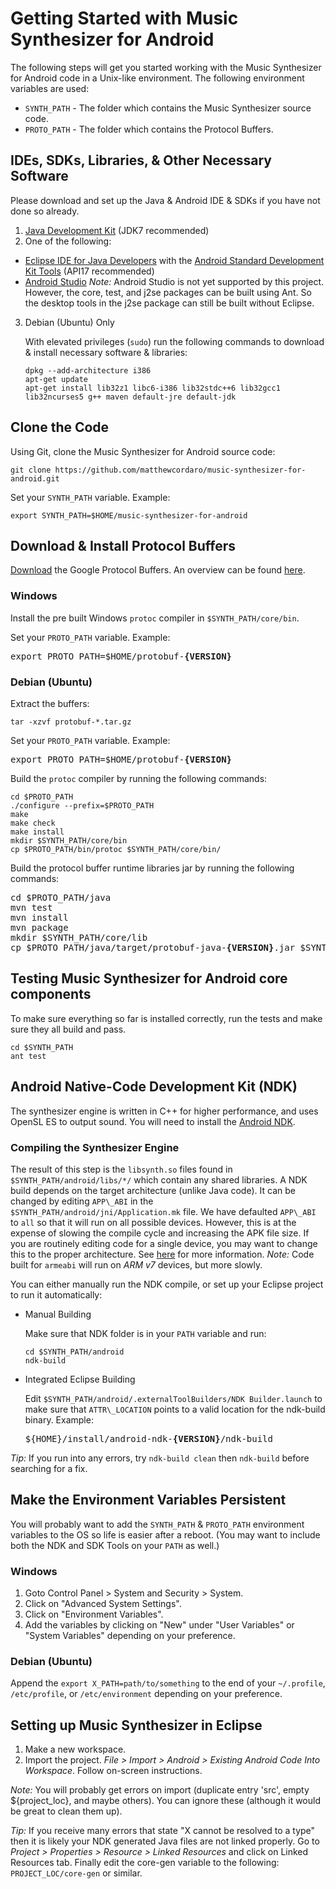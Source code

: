 # Getting Started with Music Synthesizer for Android #

The following steps will get you started working with the Music Synthesizer for Android code in a Unix-like environment. The following environment variables are used:
  * `SYNTH_PATH` - The folder which contains the Music Synthesizer source code.
  * `PROTO_PATH` - The folder which contains the Protocol Buffers.

## IDEs, SDKs, Libraries, & Other Necessary Software ##
Please download and set up the Java & Android IDE & SDKs if you have not done so already.

1.  [Java Development Kit](http://www.oracle.com/technetwork/java/javase/downloads/index.html) (JDK7 recommended)
2.  One of the following:
   - [Eclipse IDE for Java Developers](https://eclipse.org/downloads/packages/) with the [Android Standard Development Kit Tools](https://developer.android.com/sdk/index.html#Other)  (API17 recommended)
   - [Android Studio](https://developer.android.com/sdk/installing/index.html?pkg=studio)  _Note:_ Android Studio is not yet supported by this project. However, the core, test, and j2se packages can be built using Ant. So the desktop tools in the j2se package can still be built without Eclipse.

3.  Debian (Ubuntu) Only

    With elevated privileges (`sudo`) run the following commands to download & install necessary software & libraries:

        dpkg --add-architecture i386
        apt-get update
        apt-get install lib32z1 libc6-i386 lib32stdc++6 lib32gcc1 lib32ncurses5 g++ maven default-jre default-jdk

## Clone the Code ##
Using Git, clone the Music Synthesizer for Android source code:

    git clone https://github.com/matthewcordaro/music-synthesizer-for-android.git
    
Set your `SYNTH_PATH` variable.  Example:

    export SYNTH_PATH=$HOME/music-synthesizer-for-android

## Download & Install Protocol Buffers ##
[Download](https://developers.google.com/protocol-buffers/docs/downloads) the Google Protocol Buffers. An overview can be found [here](https://developers.google.com/protocol-buffers/docs/overview).

### Windows ###
Install the pre built Windows `protoc` compiler in `$SYNTH_PATH/core/bin`.

Set your `PROTO_PATH` variable. Example:
<pre>
export PROTO_PATH=$HOME/protobuf-<b>{VERSION}</b>
</pre>

### Debian (Ubuntu) ###
Extract the buffers:

    tar -xzvf protobuf-*.tar.gz

Set your `PROTO_PATH` variable. Example:
<pre>
export PROTO_PATH=$HOME/protobuf-<b>{VERSION}</b>
</pre>

Build the `protoc` compiler by running the following commands:
```
cd $PROTO_PATH
./configure --prefix=$PROTO_PATH
make
make check
make install
mkdir $SYNTH_PATH/core/bin
cp $PROTO_PATH/bin/protoc $SYNTH_PATH/core/bin/
```

Build the protocol buffer runtime libraries jar by running the following commands:
<pre>
cd $PROTO_PATH/java
mvn test
mvn install
mvn package
mkdir $SYNTH_PATH/core/lib
cp $PROTO_PATH/java/target/protobuf-java-<b>{VERSION}</b>.jar $SYNTH_PATH/core/lib/libprotobuf.jar
</pre>


## Testing Music Synthesizer for Android core components ##
To make sure everything so far is installed correctly, run the tests and make sure they all build and pass.
```
cd $SYNTH_PATH
ant test
```

## Android Native-Code Development Kit (NDK) ##
The synthesizer engine is written in C++ for higher performance, and uses OpenSL ES to output sound. You will need to install the [Android NDK](https://developer.android.com/ndk).

### Compiling the Synthesizer Engine ###
The result of this step is the `libsynth.so` files found in `$SYNTH_PATH/android/libs/*/` which contain any shared libraries.  A NDK build depends on the target architecture (unlike Java code). It can be changed by editing `APP\_ABI` in the `$SYNTH_PATH/android/jni/Application.mk` file. We have defaulted `APP\_ABI` to `all` so that it will run on all possible devices. However, this is at the expense of slowing the compile cycle and increasing the APK file size. If you are routinely editing code for a single device, you may want to change this to the proper architecture. See [here](https://developer.android.com/ndk/guides/arch.html) for more information. _Note:_ Code built for `armeabi` will run on _ARM v7_ devices, but more slowly.  

You can either manually run the NDK compile, or set up your Eclipse project to run it automatically:
  - Manual Building 

    Make sure that NDK folder is in your `PATH` variable and run:

        cd $SYNTH_PATH/android
        ndk-build

  - Integrated Eclipse Building 

    Edit `$SYNTH_PATH/android/.externalToolBuilders/NDK Builder.launch` to make sure that `ATTR\_LOCATION` points to a valid location for the ndk-build binary. Example:
    <pre>
    ${HOME}/install/android-ndk-<b>{VERSION}</b>/ndk-build
    </pre>

_Tip:_ If you run into any errors, try `ndk-build clean` then `ndk-build` before searching for a fix.

## Make the Environment Variables Persistent ##
You will probably want to add the `SYNTH_PATH` & `PROTO_PATH` environment variables to the OS so life is easier after a reboot. (You may want to include both the NDK and SDK Tools on your `PATH` as well.)

### Windows ###
1.  Goto Control Panel > System and Security > System.
2.  Click on "Advanced System Settings".
3.  Click on "Environment Variables".
4.  Add the variables by clicking on "New" under "User Variables" or "System Variables" depending on your preference.

### Debian (Ubuntu) ###
Append the `export X_PATH=path/to/something` to the end of your `~/.profile`, `/etc/profile`, or `/etc/environment` depending on your preference.

## Setting up Music Synthesizer in Eclipse ##
1. Make a new workspace.
2. Import the project. _File > Import > Android > Existing Android Code Into Workspace_. Follow on-screen instructions.

_Note:_ You will probably get errors on import (duplicate entry 'src', empty ${project\_loc}, and maybe others). You can ignore these (although it would be great to clean them up).

_Tip:_ If you receive many errors that state "X cannot be resolved to a type" then it is likely your NDK generated Java files are not linked properly. Go to _Project > Properties > Resource > Linked Resources_ and click on Linked Resources tab. Finally edit the core-gen variable to the following: `PROJECT_LOC/core-gen` or similar.
